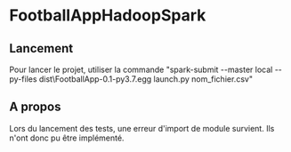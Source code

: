 # FootballAppHadoopSpark

## Lancement

Pour lancer le projet, utiliser la commande "spark-submit --master local --py-files dist\FootballApp-0.1-py3.7.egg launch.py nom_fichier.csv"

## A propos

Lors du lancement des tests, une erreur d'import de module survient. Ils n'ont donc pu être implémenté.